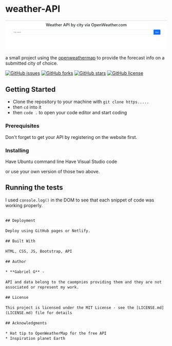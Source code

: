 # weather-API

![Actual Project](images/header_image.png)

a small project using the [openweathermap](https://openweathermap.org/api) to provide the forecast info on a submitted city of choice.

[![GitHub issues](https://img.shields.io/github/issues/gghigi/weather-API)](https://github.com/gghigi/weather-API/issues)
[![GitHub forks](https://img.shields.io/github/forks/gghigi/weather-API)](https://github.com/gghigi/weather-API/network)
[![GitHub stars](https://img.shields.io/github/stars/gghigi/weather-API)](https://github.com/gghigi/weather-API/stargazers)
[![GitHub license](https://img.shields.io/github/license/gghigi/weather-API)](https://github.com/gghigi/weather-API/blob/main/LICENSE)

## Getting Started

- Clone the repository to your machine with `git clone https.....`
- then `cd` into it
- then `code .` to open your code editor and start coding

### Prerequisites

Don't forget to get your API by registering on the website first.

### Installing

Have Ubuntu command line
Have Visual Studio code

or use your own version of those two above.

## Running the tests

I used `console.log()` in the DOM to see that each snippet of code was working properly.
```

## Deployment

Deploy using GitHub pages or Netlify.

## Built With

HTML, CSS, JS, Bootstrap, API

## Author

* **Gabriel G** - 

API and data belong to the caompnies providing them and they are not associated or represent my work.

## License

This project is licensed under the MIT License - see the [LICENSE.md](LICENSE.md) file for details

## Acknowledgments

* Hat tip to OpenWeatherMap for the free API
* Inspiration planet Earth
